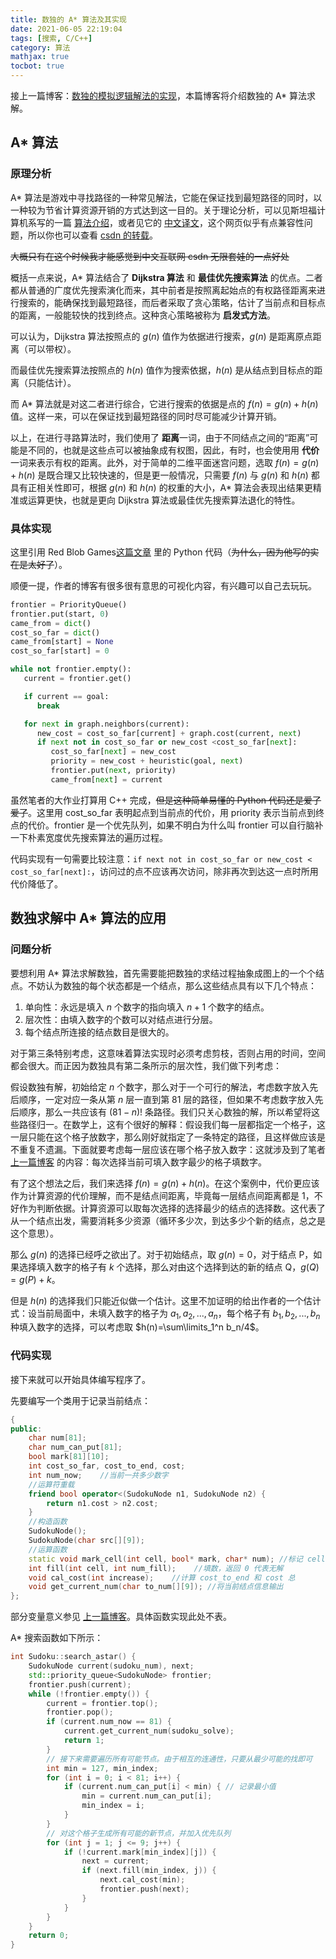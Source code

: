 ```yaml
---
title: 数独的 A* 算法及其实现
date: 2021-06-05 22:19:04
tags: [搜索, C/C++]
category: 算法
mathjax: true
tocbot: true
---
```


接上一篇博客：[数独的模拟逻辑解法的实现](http://home.ustc.edu.cn/~liuly0322/blog/2021/06/03/sudoko-iddfs/)，本篇博客将介绍数独的 A\* 算法求解。

## A\* 算法

### 原理分析

A\* 算法是游戏中寻找路径的一种常见解法，它能在保证找到最短路径的同时，以一种较为节省计算资源开销的方式达到这一目的。关于理论分析，可以见斯坦福计算机系写的一篇 [算法介绍](https://blog.csdn.net/denghecsdn/article/details/78778769)，或者见它的 [中文译文](https://dev.gameres.com/Program/Abstract/Arithmetic/AmitAStar.mht)，这个网页似乎有点兼容性问题，所以你也可以查看 [csdn 的转载](https://blog.csdn.net/b2b160/article/details/4057781)。

<!-- more -->

~~大概只有在这个时候我才能感觉到中文互联网 csdn 无限套娃的一点好处~~

概括一点来说，A\* 算法结合了 **Dijkstra 算法** 和 **最佳优先搜索算法** 的优点。二者都从普通的广度优先搜索演化而来，其中前者是按照离起始点的有权路径距离来进行搜索的，能确保找到最短路径，而后者采取了贪心策略，估计了当前点和目标点的距离，一般能较快的找到终点。这种贪心策略被称为 **启发式方法**。

可以认为，Dijkstra 算法按照点的 $g(n)$ 值作为依据进行搜索，$g(n)$ 是距离原点距离（可以带权）。

而最佳优先搜索算法按照点的 $h(n)$ 值作为搜索依据，$h(n)$ 是从结点到目标点的距离（只能估计）。

而 A\* 算法就是对这二者进行综合，它进行搜索的依据是点的 $f(n)=g(n)+h(n)$ 值。这样一来，可以在保证找到最短路径的同时尽可能减少计算开销。

以上，在进行寻路算法时，我们使用了 **距离**一词，由于不同结点之间的“距离”可能是不同的，也就是这些点可以被抽象成有权图，因此，有时，也会使用用 **代价** 一词来表示有权的距离。此外，对于简单的二维平面迷宫问题，选取 $f(n)=g(n)+h(n)$ 是既合理又比较快速的，但是更一般情况，只需要 $f(n)$ 与 $g(n)$ 和 $h(n)$ 都具有正相关性即可，根据 $g(n)$ 和 $h(n)$ 的权重的大小，A\* 算法会表现出结果更精准或运算更快，也就是更向 Dijkstra 算法或最佳优先搜索算法退化的特性。

### 具体实现

这里引用 Red Blob Games[这篇文章](https://www.redblobgames.com/pathfinding/a-star/introduction.html) 里的 Python 代码（~~为什么，因为他写的实在是太好了~~）。

顺便一提，作者的博客有很多很有意思的可视化内容，有兴趣可以自己去玩玩。

```python
frontier = PriorityQueue()
frontier.put(start, 0)
came_from = dict()
cost_so_far = dict()
came_from[start] = None
cost_so_far[start] = 0

while not frontier.empty():
   current = frontier.get()

   if current == goal:
      break

   for next in graph.neighbors(current):
      new_cost = cost_so_far[current] + graph.cost(current, next)
      if next not in cost_so_far or new_cost <cost_so_far[next]:
         cost_so_far[next] = new_cost
         priority = new_cost + heuristic(goal, next)
         frontier.put(next, priority)
         came_from[next] = current
```

虽然笔者的大作业打算用 C++ 完成，~~但是这种简单易懂的 Python 代码还是爱了爱了~~。这里用 cost_so_far 表明起点到当前点的代价，用 priority 表示当前点到终点的代价。frontier 是一个优先队列，如果不明白为什么叫 frontier 可以自行脑补一下朴素宽度优先搜索算法的遍历过程。

代码实现有一句需要比较注意：`if next not in cost_so_far or new_cost < cost_so_far[next]:`，访问过的点不应该再次访问，除非再次到达这一点时所用代价降低了。

## 数独求解中 A\* 算法的应用

### 问题分析

要想利用 A\* 算法求解数独，首先需要能把数独的求结过程抽象成图上的一个个结点。不妨认为数独的每个状态都是一个结点，那么这些结点具有以下几个特点：

1. 单向性：永远是填入 $n$ 个数字的指向填入 $n+1$ 个数字的结点。
2. 层次性：由填入数字的个数可以对结点进行分层。
3. 每个结点所连接的结点数目是很大的。

对于第三条特别考虑，这意味着算法实现时必须考虑剪枝，否则占用的时间，空间都会很大。而正因为数独具有第二条所示的层次性，我们做下列考虑：

假设数独有解，初始给定 $n$ 个数字，那么对于一个可行的解法，考虑数字放入先后顺序，一定对应一条从第 $n$ 层一直到第 81 层的路径，但如果不考虑数字放入先后顺序，那么一共应该有 $(81-n)!$ 条路径。我们只关心数独的解，所以希望将这些路径归一。在数学上，这有个很好的解释：假设我们每一层都指定一个格子，这一层只能在这个格子放数字，那么刚好就指定了一条特定的路径，且这样做应该是不重复不遗漏。下面就要考虑每一层应该在哪个格子放入数字：这就涉及到了笔者 [上一篇博客](http://home.ustc.edu.cn/~liuly0322/blog/2021/06/03/sudoko-iddfs/) 的内容：每次选择当前可填入数字最少的格子填数字。

有了这个想法之后，我们来选择 $f(n)=g(n)+h(n)$。在这个案例中，代价更应该作为计算资源的代价理解，而不是结点间距离，毕竟每一层结点间距离都是 1，不好作为判断依据。计算资源可以取每次选择的选择最少的结点的选择数。这代表了从一个结点出发，需要消耗多少资源（循环多少次，到达多少个新的结点，总之是这个意思）。

那么 $g(n)$ 的选择已经呼之欲出了。对于初始结点，取 $g(n)=0$，对于结点 P，如果选择填入数字的格子有 $k$ 个选择，那么对由这个选择到达的新的结点 Q，$g(Q)=g(P)+k$。

但是 $h(n)$ 的选择我们只能近似做一个估计。这里不加证明的给出作者的一个估计式：设当前局面中，未填入数字的格子为 $a_1,a_2,...,a_n$，每个格子有 $b_1,b_2,...,b_n$ 种填入数字的选择，可以考虑取 $h(n)=\sum\limits_1^n b_n/4$。

### 代码实现

接下来就可以开始具体编写程序了。

先要编写一个类用于记录当前结点：

```cpp
{
public:
    char num[81];
    char num_can_put[81];
    bool mark[81][10];
    int cost_so_far, cost_to_end, cost;
    int num_now;    //当前一共多少数字
    //运算符重载
    friend bool operator<(SudokuNode n1, SudokuNode n2) {
        return n1.cost > n2.cost;
    }
    //构造函数
    SudokuNode();
    SudokuNode(char src[][9]);
    //运算函数
    static void mark_cell(int cell, bool* mark, char* num); //标记 cell 可放数字
    int fill(int cell, int num_fill);    //填数，返回 0 代表无解
    void cal_cost(int increase);    //计算 cost_to_end 和 cost 总
    void get_current_num(char to_num[][9]); //将当前结点信息输出
};
```

部分变量意义参见 [上一篇博客](http://home.ustc.edu.cn/~liuly0322/blog/2021/06/03/sudoko-iddfs/)。具体函数实现此处不表。

A\* 搜索函数如下所示：

```cpp
int Sudoku::search_astar() {
    SudokuNode current(sudoku_num), next;
    std::priority_queue<SudokuNode> frontier;
    frontier.push(current);
    while (!frontier.empty()) {
        current = frontier.top();
        frontier.pop();
        if (current.num_now == 81) {
            current.get_current_num(sudoku_solve);
            return 1;
        }
        // 接下来需要遍历所有可能节点。由于相互的连通性，只要从最少可能的找即可
        int min = 127, min_index;
        for (int i = 0; i < 81; i++) {
            if (current.num_can_put[i] < min) {	// 记录最小值
                min = current.num_can_put[i];
                min_index = i;
            }
        }
        // 对这个格子生成所有可能的新节点，并加入优先队列
        for (int j = 1; j <= 9; j++) {
            if (!current.mark[min_index][j]) {
                next = current;
                if (next.fill(min_index, j)) {
                    next.cal_cost(min);
                    frontier.push(next);
                }
            }
        }
    }
    return 0;
}
```
